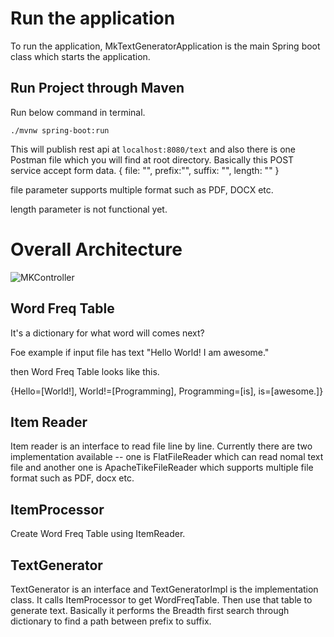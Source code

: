 # Run the application
To run the application, MkTextGeneratorApplication is the main Spring boot class which starts the application.

## Run Project through Maven
Run below command in terminal.

`./mvnw spring-boot:run`

This will publish rest api  at `localhost:8080/text` and also there is one Postman file which you will find at root directory. Basically this POST service accept form data.
{
  file: "",
  prefix:"",
  suffix: "",
  length: ""
}

file parameter supports multiple format such as PDF, DOCX etc.

length parameter is not functional yet.

# Overall Architecture
![MKController](https://user-images.githubusercontent.com/6595915/170620448-65c7a507-c859-4ff1-aa5d-78884dff37eb.png)

## Word Freq Table 
It's a dictionary for what word will comes next?

Foe example if input file has text "Hello World! I am awesome."

then Word Freq Table looks like this.

{Hello=[World!], World!=[Programming], Programming=[is], is=[awesome.]}

## Item Reader
Item reader is an interface to read file line by line. Currently there are two implementation available -- one is FlatFileReader which can read nomal text file and another one is ApacheTikeFileReader which supports multiple file format such as PDF, docx etc.

## ItemProcessor 
Create Word Freq Table using ItemReader.

## TextGenerator
TextGenerator is an interface and TextGeneratorImpl is the implementation class. It calls ItemProcessor to get WordFreqTable. Then use that table to generate text.
Basically it performs the Breadth first search through dictionary to find a path between prefix to suffix.


